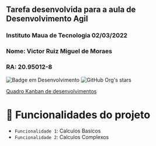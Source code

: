 
## Tarefa desenvolvida para a aula de Desenvolvimento Agil 
### Instituto Maua de Tecnologia 02/03/2022

### Nome: Victor Ruiz Miguel de Moraes 
### RA: 20.95012-8

![Badge em Desenvolvimento](http://img.shields.io/static/v1?label=STATUS&message=EM%20DESENVOLVIMENTO&color=GREEN&style=for-the-badge)
![GitHub Org's stars](https://img.shields.io/github/stars/camilafernanda?style=social)


[Quadro Kanban de desenvolvimentos](QUADROKANBAN.png)

# :hammer: Funcionalidades do projeto

- `Funcionalidade 1`: Calculos Basicos
- `Funcionalidade 2`: Calculos Complexos
